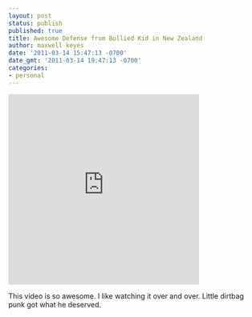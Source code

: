 ```yaml
---
layout: post
status: publish
published: true
title: Awesome Defense from Bullied Kid in New Zealand
author: maxwell keyes
date: '2011-03-14 15:47:13 -0700'
date_gmt: '2011-03-14 19:47:13 -0700'
categories:
- personal
---
```


<iframe src="http://videos.mediaite.com/embed/player/?layout=&playlist_cid=&media_type=video&content=JN8DVS2291SH8FW2&read_more=1&widget_type_cid=svp" width="380" height="380" frameborder="0" marginheight="0" marginwidth="0" scrolling="no" allowtransparency="true"></iframe>

This video is so awesome. I like watching it over and over. Little dirtbag punk got what he deserved.
